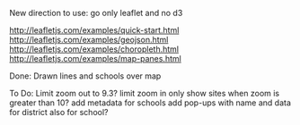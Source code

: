 New direction to use: go only leaflet and no d3

http://leafletjs.com/examples/quick-start.html
http://leafletjs.com/examples/geojson.html
http://leafletjs.com/examples/choropleth.html
http://leafletjs.com/examples/map-panes.html

Done: 
Drawn lines and schools over map

To Do: 
Limit zoom out to 9.3?
limit zoom in
only show sites when zoom is greater than 10? 
add metadata for schools
add pop-ups with name and data for district
also for school? 